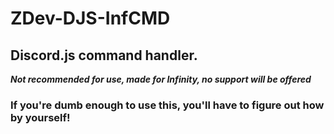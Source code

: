 # ZDev-DJS-InfCMD
## **Discord.js command handler.**
**_Not recommended for use, made for Infinity, no support will be offered_**
### If you're dumb enough to use this, you'll have to figure out how by yourself!
